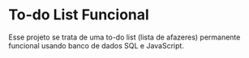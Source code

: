 # To-do List Funcional
Esse projeto se trata de uma to-do list (lista de afazeres) permanente funcional usando banco de dados SQL e JavaScript.
